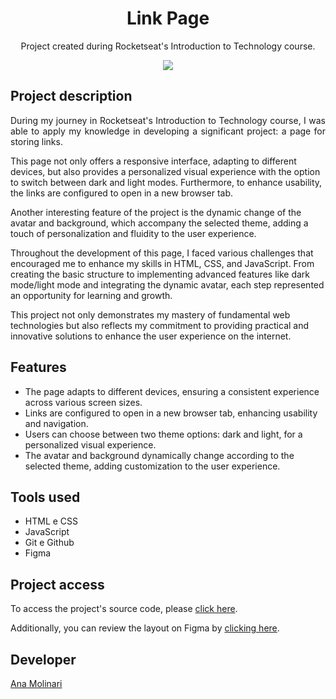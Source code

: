 <h1 align="center"> Link Page </h1>

<p align="center">
Project created during Rocketseat's Introduction to Technology course.</p>

<div align="center">
<img src="https://i.imgur.com/QMyolrn.gif">
</div>

## Project description

<p align="justify">
During my journey in Rocketseat's Introduction to Technology course, I was able to apply my knowledge in developing a significant project: a page for storing links.

This page not only offers a responsive interface, adapting to different devices, but also provides a personalized visual experience with the option to switch between dark and light modes. Furthermore, to enhance usability, the links are configured to open in a new browser tab.

Another interesting feature of the project is the dynamic change of the avatar and background, which accompany the selected theme, adding a touch of personalization and fluidity to the user experience.

Throughout the development of this page, I faced various challenges that encouraged me to enhance my skills in HTML, CSS, and JavaScript. From creating the basic structure to implementing advanced features like dark mode/light mode and integrating the dynamic avatar, each step represented an opportunity for learning and growth.

This project not only demonstrates my mastery of fundamental web technologies but also reflects my commitment to providing practical and innovative solutions to enhance the user experience on the internet.

## Features

- The page adapts to different devices, ensuring a consistent experience across various screen sizes.
- Links are configured to open in a new browser tab, enhancing usability and navigation.
- Users can choose between two theme options: dark and light, for a personalized visual experience.
- The avatar and background dynamically change according to the selected theme, adding customization to the user experience.

## Tools used

- HTML e CSS
- JavaScript
- Git e Github
- Figma

###

## Project access

To access the project's source code, please [click here](https://anamolinari.github.io/link-page/).

Additionally, you can review the layout on Figma by [clicking here](https://www.figma.com/community/file/1187422022288947321).

## Developer
[Ana Molinari](https://www.linkedin.com/in/anahmolinari/)
